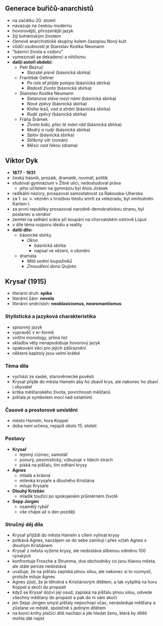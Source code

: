 ## Generace buřičů-anarchistů
- na začátku 20. století
- navazuje na českou modernu
- hovorovější, přirozenější jazyk
- žijí bohémským životem
- členové anarchistické skupiny kolem časopisu Nový kult
- vůdčí osobností je Stanislav Kostka Neumann
- "básníci života a vzdoru"
- vymezovali se dekadenci a nihilismu
- **další autoři období:**
	- Petr Bezruč
		- *Slezské písně* (básnická sbírka)
	- František Gellner
		- *Po nás ať přijde potopa* (básnická sbírka)
		- *Radosti života* (básnická sbírka)
	- Stanislav Kostka Neumann
		- *Satanova sláva mezi námi* (básnická sbírka)
		- *Nové zpěvy* (básnická sbírka)
		- *Kniha lesů, vod a strání* (básnická sbírka)
		- *Rudé zpěvy* (básnická sbírka)
	- Fráňa Šrámek
		- *Života bído, přec tě mám rád* (básnická sbírka)
		- *Modrý a rudý* (básnická sbírka)
		- *Splav* (básnická sbírka)
		- *Stříbrný vítr* (román)
		- *Měsíc nad řekou* (drama)
## Viktor Dyk
- **1877 - 1931**
- český básník, prozaik, dramatik, novinář, politik
- studoval gymnázium v Žitné ulici, nedostudoval práva
	- jeho učitelem na gymnáziu byl Alois Jirásek
- radikální názory, prosazoval samostatnost za Rakouska-Uherska
- za 1. sv. v. vězněn s hrozbou trestu smrti za velezradu, byl omilostněn Karlem I.
- za první republiky prosazoval narodně-demokratickou stranu, byl poslanec a senátor
- zemřel na selhání srdce při koupání na chorvatském ostrově Loput
- v díle téma rozporu ideálu a reality
- **další dílo:**
	- básnické sbírky
		- *Okno*
			- básnická sbírka
			- napsal ve vězení, o věznění
	- dramata
		- *Milá sedmi loupežníků*
		- *Zmoudření dona Quijota*
## Krysař (1915)
- literární druh: **epika**
- literární žánr: **novela**
- literární směr/sloh: **neoklasicismus, neoromantismus**
### Stylistická a jazyková charakteristika
- spisovný jazyk
- vypravěč v er-formě
- vnitřní monology, přímá řeč
- skladba věty nenapodobuje hovorový jazyk
- opakování věci pro jejich zdůraznění
- některé kapitoly jsou velmi krátké
### Téma díla
- vychází ze saské, staroněmecké pověsti
- Krysař přijde do města Hameln aby ho zbavil krys, ale nakonec ho zbaví i obyvatel
- kritka měšťanského života, povrchnosti měšťanů
- píšťala je symbolem moci nad ostatními
### Časové a prostorové umístění
- město Hameln, hora Koppel
- doba není určena, nejspíš okolo 15. století
### Postavy
- **Krysař**
	- tejmný cizinec, samotář
	- ponurý, pesimistický, vzbuzuje v lidech strach
	- píská na píšťalu, tím odhání krysy
- **Agnes**
	- mladá a krásná
	- milenka krysaře a dlouhého Kristiána
	- miluje Krysaře
- **Dlouhý Kristián**
	- mladík toužící po spokojeném průměrném životě
- **Sepp Jorgen**
	- osamělý rybář
	- vše chápe až o den později
### Stručný děj díla
- Krysař přijíždí do města Hameln s cílem vyhnat krysy
- potkává Agnes, navzájem se do sebe zamilují i přes vztah Agnes s dlouhým Kristiánem
- Krysař z města vyžene krysy, ale nedostává slíbenou odměnu 100 rýnských
- konfrontuje Frosche a Strumma, dva obchodníky co jsou hlavou města, ale stále peníze nedostává
- uvažuje, že na píšťalu zapíská plnou silou, ale nakonec si to rozmyslí, protože miluje Agnes
- Agnes zjistí, že je těhotná s Kristiánovým dítětem, a tak vyšplhá na horu Koppel a skočí do propasti
- když se Krysař dozví její osud, zapíská na píšťalu plnou silou, odvede všechny měšťany do propasti a pak do ni sám skočí
- jen Sepp Jorgen smysl píšťaly nepochopí včas, nenásleduje měšťany a zůstane ve městě, společně s jediným dítětem
- na konci knihy plačící dítě nachází a jde hledat ženu, která by dítěti mohla dát najíst